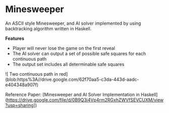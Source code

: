 # Minesweeper

An ASCII style Minesweeper, and AI solver implemented by using backtracking algorithm written in Haskell.

**Features**
- Player will never lose the game on the first reveal
- The AI solver can output a set of possible safe squares for each continuous path
- The output set includes all determinable safe squares

![ Two continuous path in red] (blob:https%3A//drive.google.com/62f70aa5-c3da-443d-aadc-e404348a907f)

Reference Paper: [Minesweeper and AI Solver Implementation in Haskell] (https://drive.google.com/file/d/0B9Q3i4Vp4rm2RGxhZWVfSEVCUXM/view?usp=sharing])
